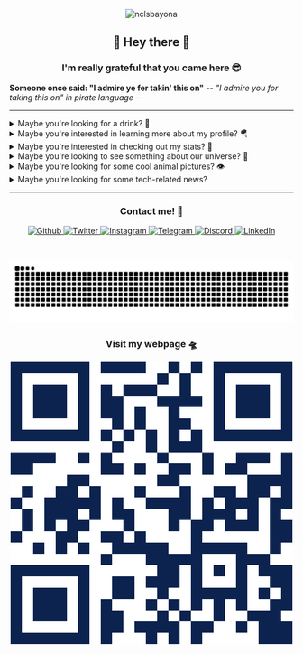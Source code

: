 <p align="center">

  <img src="https://socialify.git.ci/nclsbayona/nclsbayona/image?description=1&descriptionEditable=Come%20check%20my%20profile!&font=Bitter&pattern=Signal&theme=Dark" alt="nclsbayona" width="640" height="320" />

</p>

<h2 align="center">👋 Hey there 👋</h2>

<h3 align="center">I'm really grateful that you came here 😎</h3>

<!--p  align="center">
<img src="logo.png" alt="Logo" width="480">
</p-->



<p align="center">

  <strong align="center">Someone once said: &quot;I admire ye fer takin' this on&quot;</strong>
  <i>-- &quot;I admire you for taking this on&quot; in pirate language --</i>

</p>

----

<details>
<summary>Maybe you're looking for a drink? 🍹</summary>
<br />
<h4 align="center">Applecar</h4>
<p align="center">

<img src="https://www.thecocktaildb.com/images/media/drink/sbffau1504389764.jpg" alt="Drink image" />

</p>
 
<h5 align="center">Alcoholic - Ordinary Drink</h5>

<h5 align="center">Neccesary ingredients</h5>
<table align="center">
<tr>
<td>
<table frame="box" rules="cols">
    <thead>
        <tr>
            <th style="padding-left: 1em; padding-right: 1em; text-align: center">Ingredient</th>
            <th style="padding-left: 1em; padding-right: 1em; text-align: center">Measure</th>
        </tr>
    </thead>
    <tbody>
        <tr>
            <td style="padding-left: 1em; padding-right: 1em; text-align: center; vertical-align: top">Applejack</td>
            <td style="padding-left: 1em; padding-right: 1em; text-align: center; vertical-align: top">1 oz </td>
        </tr>
        <tr>
            <td style="padding-left: 1em; padding-right: 1em; text-align: center; vertical-align: top">Triple sec</td>
            <td style="padding-left: 1em; padding-right: 1em; text-align: center; vertical-align: top">1 oz </td>
        </tr>
        <tr>
            <td style="padding-left: 1em; padding-right: 1em; text-align: center; vertical-align: top">Lemon juice</td>
            <td style="padding-left: 1em; padding-right: 1em; text-align: center; vertical-align: top">1 oz </td>
        </tr>
    </tbody>
</table>
</td>
</tr>
</table>



<p align="center">
Shake all ingredients with ice, strain into a cocktail glass, and serve.
</p>

----

</details>

<details>
<summary>Maybe you're interested in learning more about my profile? 🪂</summary>
<br />
<h5 align="center">👀 Visitor count</h5>
<p align="center">

<img src="https://profile-counter.glitch.me/nclsbayona/count.svg"/>

</p>
<p align="center">

<img src="https://img.shields.io/github/followers/nclsbayona?color=003153&logo=github&style=for-the-badge"/>
<img src="https://img.shields.io/github/last-commit/nclsbayona/nclsbayona?color=003153&logo=github&style=for-the-badge&label=Latest%20Profile%20Commit">

</p>
<p align="center">

<img src="https://github-profile-trophy.vercel.app/?username=nclsbayona&theme=dracula&no-frame=false&margin-w=5&margin-h=5&no-bg=true&column=4">

</p>

----

</details>
<details>
<summary>Maybe you're interested in checking out my stats? 🐣</summary>
<br />
<h4 align="center">General GitHub Stats 🌀</h4>

<p align="center">

<!--h5>😃 General Overview</h5-->
<img src="https://github-readme-stats.vercel.app/api?username=nclsbayona&show_icons=true&count_private=true&include_all_commits=true&locale=en&theme=tokyonight" width="260">

<!--h5>Life-Time Stats Overview 😃</h5-->
<img src="https://github-readme-streak-stats.herokuapp.com/?user=nclsbayona&theme=algolia" width="260">

</p>

<br />

<h4 align="center">🤖 Programming Languages Stats</h4>

<p align="center">

<!--h5>Most Used Languages Stats 💾</h5-->
<img src="https://github-readme-stats.vercel.app/api/top-langs/?username=nclsbayona&show_icons=true&locale=en&langs_count=5&theme=tokyonight">

</p>

<br />

<h4 align="center">⌚General Weekly-Stats</h4>
<table align="center">
<tr>
<td>
<table frame="box" rules="cols">
    <thead>
        <tr>
            <th style="padding-left: 1em; padding-right: 1em; text-align: center">Language name</th>
            <th style="padding-left: 1em; padding-right: 1em; text-align: center">Time spent</th>
        </tr>
    </thead>
    <tbody>
        <tr>
            <td style="padding-left: 1em; padding-right: 1em; text-align: center; vertical-align: top">Java</td>
            <td style="padding-left: 1em; padding-right: 1em; text-align: center; vertical-align: top">2 hours and 52 minutes</td>
        </tr>
        <tr>
            <td style="padding-left: 1em; padding-right: 1em; text-align: center; vertical-align: top">SQL</td>
            <td style="padding-left: 1em; padding-right: 1em; text-align: center; vertical-align: top">0 hours and 31 minutes</td>
        </tr>
        <tr>
            <td style="padding-left: 1em; padding-right: 1em; text-align: center; vertical-align: top">Java Properties</td>
            <td style="padding-left: 1em; padding-right: 1em; text-align: center; vertical-align: top">0 hours and 23 minutes</td>
        </tr>
        <tr>
            <td style="padding-left: 1em; padding-right: 1em; text-align: center; vertical-align: top">Other</td>
            <td style="padding-left: 1em; padding-right: 1em; text-align: center; vertical-align: top">0 hours and 21 minutes</td>
        </tr>
        <tr>
            <td style="padding-left: 1em; padding-right: 1em; text-align: center; vertical-align: top">YAML</td>
            <td style="padding-left: 1em; padding-right: 1em; text-align: center; vertical-align: top">0 hours and 5 minutes</td>
        </tr>
        <tr>
            <td style="padding-left: 1em; padding-right: 1em; text-align: center; vertical-align: top">XML</td>
            <td style="padding-left: 1em; padding-right: 1em; text-align: center; vertical-align: top">0 hours and 2 minutes</td>
        </tr>
        <tr>
            <td style="padding-left: 1em; padding-right: 1em; text-align: center; vertical-align: top">Docker</td>
            <td style="padding-left: 1em; padding-right: 1em; text-align: center; vertical-align: top">0 hours and 1 minutes</td>
        </tr>
    </tbody>
</table>
</td>
<td>
<table frame="box" rules="cols">
    <thead>
        <tr>
            <th style="padding-left: 1em; padding-right: 1em; text-align: center">OS name</th>
            <th style="padding-left: 1em; padding-right: 1em; text-align: center">Time spent</th>
        </tr>
    </thead>
    <tbody>
        <tr>
            <td style="padding-left: 1em; padding-right: 1em; text-align: center; vertical-align: top">Windows</td>
            <td style="padding-left: 1em; padding-right: 1em; text-align: center; vertical-align: top">4 hours and 19 minutes</td>
        </tr>
    </tbody>
</table>
</td>
</tr>
</table>

----
</details>

<details>
<summary>Maybe you're looking to see something about our universe? 🔭</summary>

<br />
<h4 align="center">Planet Earth from Orion - ©️ NASA @ 2023-11-18</h4>
<p align="center">

<img src="https://apod.nasa.gov/apod/image/2211/Orion_Spacecraft_Earth_Views_20221116-1067.jpg" alt="Planet Earth from Orion image" />

</p>
 
<h5 align="center">One year ago a Space Launch System rocket left planet Earth on November 16, 2022 at 1:47am EST carrying the Orion spacecraft on the Artemis I mission, the first integrated test of NASA’s deep space exploration systems. Over an hour after liftoff from Kennedy Space Center's historic Launch Complex 39B, one of Orion's external video cameras captured this view of its new perspective from space. In the foreground are Orion's Orbital Maneuvering System engine and auxillary engines, at the bottom of the European Service Module. Beyond one of the module's 7-meter long extended solar array wings lies the spacecraft's beautiful home world. Making close flybys of the lunar surface and reaching a retrograde orbit 70,000 kilometers beyond the Moon, the uncrewed Artemis I mission lasted over 25 days, testing capabilities to enable human exploration of the Moon and Mars. Building on the success of Artemis I, no earlier than November 2024 the Artemis II mission with a crew of 4 will venture around the Moon and back again.</h5>

----

</details>

<details>
<summary>Maybe you're looking for some cool animal pictures? 👁️</summary>

<br />
<table align="center">
<tr>
<td>
<img src="https://cdn.animality.xyz/dog/6.png" width="180"/>
</td>
<td>
<img src="https://cdn.animality.xyz/duck/24.png" width="180"/>
</td>
<td>
<img src="https://cdn.animality.xyz/fox/24.png" width="180"/>
</td>
</tr>
<tr>
<td>
<img src="https://cdn.animality.xyz/cat/9.png" width="180"/>
</td>
<td>
<img src="https://cdn.animality.xyz/bird/17.png" width="180"/>
</td>
<td>
<img src="https://cdn.animality.xyz/panda/9.png" width="180"/>
</td>
</tr>
<tr>
<td>
<img src="https://cdn.animality.xyz/redpanda/22.png" width="180"/>
</td>
<td>
<img src="https://cdn.animality.xyz/koala/17.png" width="180"/>
</td>
<td>
<img src="https://cdn.animality.xyz/whale/9.png" width="180"/>
</td>
</tr>
<tr>
<td>
<img src="https://cdn.animality.xyz/dolphin/3.png" width="180"/>
</td>
<td>
<img src="https://cdn.animality.xyz/kangaroo/17.png" width="180"/>
</td>
<td>
<img src="https://cdn.animality.xyz/rabbit/7.png" width="180"/>
</td>
</tr>
<tr>
<td>
<img src="https://cdn.animality.xyz/lion/22.png" width="180"/>
</td>
<td>
<img src="https://cdn.animality.xyz/bear/9.png" width="180"/>
</td>
<td>
<img src="https://cdn.animality.xyz/frog/22.png" width="180"/>
</td>
</tr>
<tr>
<td>
<img src="https://cdn.animality.xyz/penguin/21.png" width="180"/>
</td>
<td>
<img src="https://cdn.animality.xyz/axolotl/23.png" width="180"/>
</td>
<td>
<img src="https://cdn.animality.xyz/capybara/12.png" width="180"/>
</td>
</tr>
<tr>
<td>
<img src="https://cdn.animality.xyz/hedgehog/9.png" width="180"/>
</td>
<td>
<img src="https://cdn.animality.xyz/turtle/9.png" width="180"/>
</td>
<td>
<img src="https://cdn.animality.xyz/narwhal/6.png" width="180"/>
</td>
</tr>
<tr>
<td>
<img src="https://cdn.animality.xyz/squirrel/15.png" width="180"/>
</td>
<td>
<img src="https://cdn.animality.xyz/fish/0.png" width="180"/>
</td>
<td>
<img src="https://cdn.animality.xyz/horse/1.png" width="180"/>
</td>
</tr>
</table>

----

</details>


<details>
<summary>Maybe you're looking for some tech-related news? </summary>

<br />

<details>
<summary>Apple to make messaging between iPhones and Androids easier: Report - ETTelecom by ET Telecom</summary>
<p align="center">
<img src="https://etimg.etb2bimg.com/thumb/msid-105275020,imgsize-50986,width-1200,height=765,overlay-ettelecom/mvas-apps/apple-to-make-messaging-between-iphones-and-androids-easier-report.jpg" alt="Apple to make messaging between iPhones and Androids easier: Report - ETTelecom" />

<a href="https://telecom.economictimes.indiatimes.com/news/mvas-apps/apple-to-make-messaging-between-iphones-and-androids-easier-report/105275020" > The company has been pushing back on the Rich Communication Services (RCS) standard for more than a year, even as Alphabet's Google and others have pressured the iPhone maker to adopt the technology, the report said. </a> 
</p>
<br />

</details>

<details>
<summary>Meta launches AI-based video editing tools - Moneycontrol by Reuters</summary>
<p align="center">
<img src="https://images.moneycontrol.com/static-mcnews/2022/11/meta-fb-rep-770x433.jpg" alt="Meta launches AI-based video editing tools - Moneycontrol" />

<a href="https://www.moneycontrol.com/news/world/meta-launches-ai-based-video-editing-tools-11758461.html" > The first is called Emu Video and it generates four-second long videos with a prompt of a caption, photo or an image, paired with a description. The other is known as Emu Edit that allows users to more easily alter or edit videos with text prompts. </a> 
</p>
<br />

</details>

<details>
<summary>How to rename items in Minecraft - Sportskeeda by Jason Wright</summary>
<p align="center">
<img src="https://staticg.sportskeeda.com/editor/2023/11/40fdb-17001594212485-1920.jpg" alt="How to rename items in Minecraft - Sportskeeda" />

<a href="https://www.sportskeeda.com/minecraft/how-rename-items-minecraft" > Renaming items in the world of Minecraft is not only a delightful activity but also a pathway to infuse your gameplay with a unique touch of personalization. </a> 
</p>
<br />

</details>

<details>
<summary>McLaren 750S: 6 BIG Improvements Over The 720S | Top Gear - Top Gear by None</summary>
<p align="center">
<img src="https://i.ytimg.com/vi/9vkLBBmBe2I/maxresdefault.jpg" alt="McLaren 750S: 6 BIG Improvements Over The 720S | Top Gear - Top Gear" />

<a href="https://www.youtube.com/watch?v=9vkLBBmBe2I" > Yes, it’s another new McLaren supercar that looks… exactly like the old McLaren supercar. But the idea with the new 750S isn’t to blow the poor old 720S into... </a> 
</p>
<br />

</details>

<details>
<summary>Apple will offer RCS support starting in 2024 - Engadget by Cherlynn Low</summary>
<p align="center">
<img src="https://s.yimg.com/ny/api/res/1.2/e2XUYLjlmxslS6mrGx_Tyw--/YXBwaWQ9aGlnaGxhbmRlcjt3PTEyMDA7aD05MDA-/https://s.yimg.com/os/creatr-uploaded-images/2023-09/af47bdc0-51bc-11ee-bbd2-a930f6911fca" alt="Apple will offer RCS support starting in 2024 - Engadget" />

<a href="https://www.engadget.com/apple-will-start-supporting-rcs-in-2024-182232923.html" > Apple will support the RCS messaging standard next year. </a> 
</p>
<br />

</details>



</details>


----

<h3 align="center">Contact me! 📇</h3>

<p align="center">
<a href="https://github.com/nclsbayona" target="_blank">
 <img alt="Github" src="https://img.shields.io/badge/GitHub-%2312180E.svg?&style=for-the-badge&logo=Github&logoColor=white">
</a>
<a href="https://twitter.com/nclsbayona" target="_blank">
 <img alt="Twitter" src="https://img.shields.io/badge/twitter-%231DA1F2.svg?&style=for-the-badge&logo=twitter&logoColor=white">
</a>
<a href="https://instagram.com/nclsbayona" target="_blank">
 <img alt="Instagram" src="https://img.shields.io/badge/-INSTAGRAM-critical?&style=for-the-badge&logo=instagram&logoColor=white">
</a>
<a href="https://t.me/nclsbayona" target="_blank">
 <img alt="Telegram" src="https://img.shields.io/badge/-TELEGRAM-blue?&style=for-the-badge&logo=telegram&logoColor=white">
</a>
<a href="https://www.discord.com/channels/@nclsbayona#6681" target="_blank">
 <img alt="Discord" src="https://img.shields.io/badge/-DISCORD-darkblue?&style=for-the-badge&logo=discord&logoColor=white">
</a>
<a href="https://www.linkedin.com/in/nclsbayona" target="_blank">
 <img alt="LinkedIn" src="https://img.shields.io/badge/-LINKEDIN-lightblue?&style=for-the-badge&logo=linkedin&logoColor=white">
</a>

</p>

<br />


<p align="center">

<img src="https://raw.githubusercontent.com/nclsbayona/Daily.dev-devcard-books/output/github-contribution-grid-snake-sissa.svg">

</p>

<h3 align="center">Visit my webpage 🛸</h3>

<p align="center">

<a href="https://nclsbayona.github.io" target="_blank">
 <img src="QR.png">
</a>

</p>
